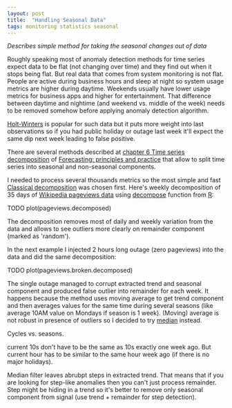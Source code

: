 ```yaml
---
layout: post
title:  "Handling Seasonal Data"
tags: monitoring statistics seasonal
---
```


_Describes simple method for taking the seasonal changes out of data_

Roughly speaking most of anomaly detection methods for time series expect data to be flat (not changing over time) and they find out when it stops being flat. But real data that comes from system monitoring is not flat. People are active during business hours and sleep at night so system usage metrics are higher during daytime. Weekends usually have lower usage metrics for business apps and higher for entertainment. That difference between daytime and nightime (and weekend vs. middle of the week) needs to be removed somehow before applying anomaly detection algorithm.

[Holt-Winters](http://en.wikipedia.org/wiki/Exponential_smoothing#Triple_exponential_smoothing) is popular for such data but it puts more weight into last observations so if you had public holiday or outage last week it'll expect the same dip next week leading to false positive.

There are several methods described at [chapter 6 Time series decomposition](https://www.otexts.org/fpp/6) of [Forecasting: principles and practice](https://www.otexts.org/fpp) that allow to split time series into seasonal and non-seasonal components.

I needed to process several thousands metrics so the most simple and fast [Classical decomposition](https://www.otexts.org/fpp/6/3) was chosen first. Here's weekly decomposition of 35 days of [Wikipedia pageviews data](http://gdash.wikimedia.org/dashboards/reqsum/) using [decompose](http://www.inside-r.org/r-doc/stats/decompose) function from [R](http://www.r-project.org/):

TODO plot(pageviews.decomposed)

The decomposition removes most of daily and weekly variation from the data and allows to see outliers more clearly on remainder component (marked as 'random').

In the next example I injected 2 hours long outage (zero pageviews) into the data and did the same decomposition:

TODO plot(pageviews.broken.decomposed)

The single outage managed to corrupt extracted trend and seasonal component and produced false outlier into remainder for each week. It happens because the method uses moving average to get trend component and then averages values for the same time during several seasons (like average 10AM value on Mondays if season is 1 week). (Moving) average is not robust in presence of outliers so I decided to try [median](http://en.wikipedia.org/wiki/Median_filter) instead.



Cycles vs. seasons.

current 10s don't have to be the same as 10s exactly one week ago. But current hour has to be similar to the same hour week ago (if there is no major holidays).


Median filter leaves abrubpt steps in extracted trend. That means that if you are looking for step-like anomalies then you can't just process remainder. Step might be hiding in a trend so it's better to remove only seasonal component from signal (use trend + remainder for step detection).
